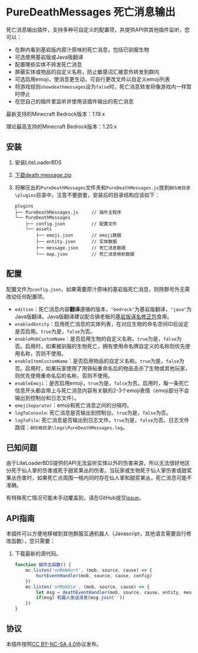 # PureDeathMessages 死亡消息输出

死亡消息输出插件，支持多种可自定义的配置项，并提供API供其他插件监听，您可以：

- 在群内看到基岩版内原汁原味的死亡消息，包括已驯服生物
- 可选使用基岩版或Java版翻译
- 配置哪些实体不转发死亡消息
- 屏蔽实体或物品的自定义名称，防止敏感词汇被意外转发到群内
- 可选启用emoji，使消息更生动，可自行更改文件以自定义emoji列表
- 将游戏规则`showdeathmessages`设为`false`时，死亡消息转发将像游戏内一样暂时停止
- 在您自己的插件里监听并使用该插件输出的死亡消息

最新支持的Minecraft Bedrock版本：1.19.x

理论最高支持的Minecraft Bedrock版本：1.20.x

## 安装

1. 安装LiteLoaderBDS

2. [下载death.message.zip](https://github.com/FtyLollipop/spark-death-message/releases)

3. 将解压出的`PureDeathMessages`文件夹和`PureDeathMessages.js`放到`BDS根目录\plugins`目录中，注意不要嵌套，安装后的目录结构应该如下：

   ```
   plugins
   ├── PureDeathMessages.js     // 插件主程序
   └── PureDeathMessages
       ├── config.json          // 配置文件
       └── assets
           ├── emoji.json       // emoji数据
           ├── entity.json      // 实体数据
           ├── message.json     // 死亡消息数据
           └── map.json         // 死亡消息映射数据
   ```

## 配置

配置文件为`config.json`，如果需要原汁原味的基岩版死亡消息，则除群号外无需改动任何配置项。

- `edition`：死亡消息内容**翻译**遵循的版本，`"bedrock"`为基岩版翻译，`"java"`为Java版翻译。Java版翻译建议配合镐老板的[基岩版译名修正包](https://github.com/ff98sha/mclangcn)食用。
- `enabledEntity`：启用死亡消息的实体列表，在对应生物的命名空间ID后设定是否启用。`true`为是，`false`为否。
- `enableMobCustomName`：是否启用生物的自定义名称。`true`为是，`false`为否。启用时，如果被驯服的生物死亡，拥有使用命名牌自定义的名称则优先使用名称，否则不使用。
- `enableItemCustomName`：是否启用物品的自定义名称。`true`为是，`false`为否。启用时，如果玩家使用了用铁砧重命名后的物品击杀了生物或其他玩家，则优先使用重命名后的名称，否则不使用。
- `enableEmoji`：是否启用emoji，`true`为是，`false`为否。启用时，每一条死亡信息开头都会带上与死亡消息内容有关联的2-3个emoji表情（emoji部分不会输出到控制台和日志文件）。
- `emojiSeparator`：emoji和死亡消息之间的分隔符。
- `logToConsole`: 死亡消息是否输出到控制台。`true`为是，`false`为否。
- `logToFile`: 死亡消息是否输出到日志文件。`true`为是，`false`为否。日志文件路径：`BDS根目录\logs\PureDeathMessages.log`。

## 已知问题

由于LiteLoaderBDS提供的API无法监听实体以外的伤害来源，所以无法很好地区分死于仙人掌的伤害或死于甜浆果丛的伤害。当玩家或生物死于仙人掌伤害或甜浆果丛伤害时，如果死亡点周围一格内同时存在仙人掌和甜浆果丛，死亡消息可能不准确。

有特殊死亡情况可能未手动覆盖到，请在GitHub提交[issue](https://github.com/FtyLollipop/spark-death-message/issues)。

## API指南

本插件可以方便地移植到其他群服互通机器人（Javascript，其他语言需要自行修改函数），您只需要：

1. 下载最新的源代码。

   ```javascript
   function 插件主函数() {
       mc.listen('onMobHurt', (mob, source, cause) => {
           hurtEventHandler(mob, source, cause, config)
       })
       mc.listen('onMobDie', (mob, source, cause) => {
           let msg = deathEventHandler(mob, source, cause, entity, message, map, config)
           if(msg) 机器人发送消息(msg.join(''))
       })
   }
   ```


## 协议

本插件按照[CC BY-NC-SA 4.0](https://creativecommons.org/licenses/by-nc-sa/4.0/deed.zh-Hans)协议发布。